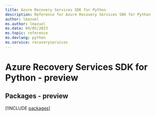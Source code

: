 ```yaml
---
title: Azure Recovery Services SDK for Python
description: Reference for Azure Recovery Services SDK for Python
author: lmazuel
ms.author: lmazuel
ms.data: 04/05/2023
ms.topic: reference
ms.devlang: python
ms.service: recoveryservices
---
```

# Azure Recovery Services SDK for Python - preview
## Packages - preview
[!INCLUDE [packages](recovery-services-index.md)]